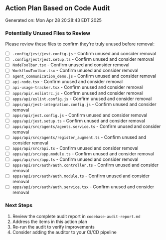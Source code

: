 ## Action Plan Based on Code Audit
Generated on: Mon Apr 28 20:28:43 EDT 2025

### Potentially Unused Files to Review

Please review these files to confirm they're truly unused before removal:

- [ ] `.config/jest/jest.config.js` - Confirm unused and consider removal
- [ ] `.config/jest/jest.setup.ts` - Confirm unused and consider removal
- [ ] `NodeToolbar.tsx` - Confirm unused and consider removal
- [ ] `WorkflowToolbar.tsx` - Confirm unused and consider removal
- [ ] `agent_communication_demo.js` - Confirm unused and consider removal
- [ ] `api-node.tsx` - Confirm unused and consider removal
- [ ] `api-usage-tracker.tsx` - Confirm unused and consider removal
- [ ] `apps/api/.eslintrc.js` - Confirm unused and consider removal
- [ ] `apps/api/eslint.config.js` - Confirm unused and consider removal
- [ ] `apps/api/jest-integration.config.js` - Confirm unused and consider removal
- [ ] `apps/api/jest.config.js` - Confirm unused and consider removal
- [ ] `apps/api/jest.setup.ts` - Confirm unused and consider removal
- [ ] `apps/api/src/agents/agents.service.ts` - Confirm unused and consider removal
- [ ] `apps/api/src/agents/register_augment.ts` - Confirm unused and consider removal
- [ ] `apps/api/src/api.ts` - Confirm unused and consider removal
- [ ] `apps/api/src/app.module.ts` - Confirm unused and consider removal
- [ ] `apps/api/src/app.ts` - Confirm unused and consider removal
- [ ] `apps/api/src/auth/auth.controller.ts` - Confirm unused and consider removal
- [ ] `apps/api/src/auth/auth.module.ts` - Confirm unused and consider removal
- [ ] `apps/api/src/auth/auth.service.tsx` - Confirm unused and consider removal

### Next Steps

1. Review the complete audit report in `codebase-audit-report.md`
2. Address the items in this action plan
3. Re-run the audit to verify improvements
4. Consider adding the auditor to your CI/CD pipeline

